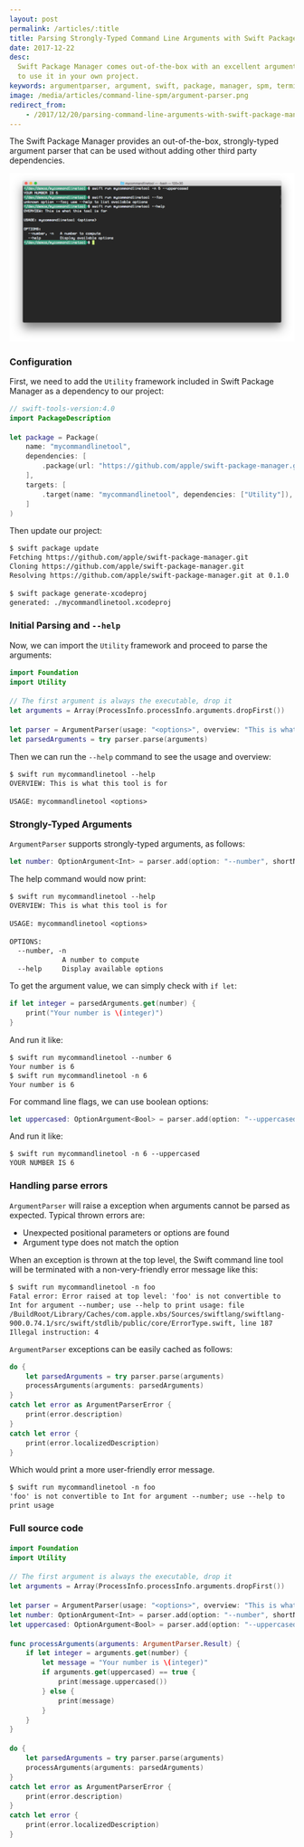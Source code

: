```yaml
---
layout: post
permalink: /articles/:title
title: Parsing Strongly-Typed Command Line Arguments with Swift Package Manager ArgumentParser
date: 2017-12-22
desc:
  Swift Package Manager comes out-of-the-box with an excellent argument parser. Here is how
  to use it in your own project.
keywords: argumentparser, argument, swift, package, manager, spm, terminal, console, command, line, macOS, OSX, Linux
image: /media/articles/command-line-spm/argument-parser.png
redirect_from:
    - /2017/12/20/parsing-command-line-arguments-with-swift-package-manager-argument-parser.html
---
```



The Swift Package Manager provides an out-of-the-box, strongly-typed argument parser
that can be used without adding other third party dependencies.

![Using ArgumentParser](/media/articles/command-line-spm/argument-parser.png)

### Configuration

First, we need to add the `Utility` framework included in Swift Package
Manager as a dependency to our project:

```swift
// swift-tools-version:4.0
import PackageDescription

let package = Package(
    name: "mycommandlinetool",
    dependencies: [
        .package(url: "https://github.com/apple/swift-package-manager.git", from: "0.1.0"),
    ],
    targets: [
        .target(name: "mycommandlinetool", dependencies: ["Utility"]),
    ]
)
```

Then update our project:
```
$ swift package update
Fetching https://github.com/apple/swift-package-manager.git
Cloning https://github.com/apple/swift-package-manager.git
Resolving https://github.com/apple/swift-package-manager.git at 0.1.0

$ swift package generate-xcodeproj
generated: ./mycommandlinetool.xcodeproj
```


### Initial Parsing and `--help`

Now, we can import the `Utility` framework and proceed to parse the arguments:

```swift
import Foundation
import Utility

// The first argument is always the executable, drop it
let arguments = Array(ProcessInfo.processInfo.arguments.dropFirst())

let parser = ArgumentParser(usage: "<options>", overview: "This is what this tool is for")
let parsedArguments = try parser.parse(arguments)
```

Then we can run the `--help` command to see the usage and overview:
```
$ swift run mycommandlinetool --help
OVERVIEW: This is what this tool is for

USAGE: mycommandlinetool <options>
```


### Strongly-Typed Arguments

`ArgumentParser` supports strongly-typed arguments, as follows:

```swift
let number: OptionArgument<Int> = parser.add(option: "--number", shortName: "-n", kind: Int.self, usage: "A number to compute")
```

The help command would now print:

```
$ swift run mycommandlinetool --help
OVERVIEW: This is what this tool is for

USAGE: mycommandlinetool <options>

OPTIONS:
  --number, -n
             A number to compute
  --help     Display available options
```

To get the argument value, we can simply check with `if let`:

```swift
if let integer = parsedArguments.get(number) {
    print("Your number is \(integer)")
}
```

And run it like:
```
$ swift run mycommandlinetool --number 6
Your number is 6
$ swift run mycommandlinetool -n 6
Your number is 6
```

For command line flags, we can use boolean options:
```swift
let uppercased: OptionArgument<Bool> = parser.add(option: "--uppercased", kind: Bool.self)
```

And run it like:
```
$ swift run mycommandlinetool -n 6 --uppercased
YOUR NUMBER IS 6
```


### Handling parse errors

`ArgumentParser` will raise a exception when arguments cannot be parsed as
expected. Typical thrown errors are:

- Unexpected positional parameters or options are found
- Argument type does not match the option

When an exception is thrown at the top level, the Swift command line tool will be
terminated with a non-very-friendly error message like this:

```
$ swift run mycommandlinetool -n foo
Fatal error: Error raised at top level: 'foo' is not convertible to Int for argument --number; use --help to print usage: file /BuildRoot/Library/Caches/com.apple.xbs/Sources/swiftlang/swiftlang-900.0.74.1/src/swift/stdlib/public/core/ErrorType.swift, line 187
Illegal instruction: 4
```

`ArgumentParser` exceptions can be easily cached as follows:

```swift
do {
    let parsedArguments = try parser.parse(arguments)
    processArguments(arguments: parsedArguments)
}
catch let error as ArgumentParserError {
    print(error.description)
}
catch let error {
    print(error.localizedDescription)
}
```

Which would print a more user-friendly error message.

```
$ swift run mycommandlinetool -n foo
'foo' is not convertible to Int for argument --number; use --help to print usage
```


### Full source code

```swift
import Foundation
import Utility

// The first argument is always the executable, drop it
let arguments = Array(ProcessInfo.processInfo.arguments.dropFirst())

let parser = ArgumentParser(usage: "<options>", overview: "This is what this tool is for")
let number: OptionArgument<Int> = parser.add(option: "--number", shortName: "-n", kind: Int.self, usage: "A number to compute")
let uppercased: OptionArgument<Bool> = parser.add(option: "--uppercased", kind: Bool.self)

func processArguments(arguments: ArgumentParser.Result) {
    if let integer = arguments.get(number) {
        let message = "Your number is \(integer)"
        if arguments.get(uppercased) == true {
            print(message.uppercased())
        } else {
            print(message)
        }
    }
}

do {
    let parsedArguments = try parser.parse(arguments)
    processArguments(arguments: parsedArguments)
}
catch let error as ArgumentParserError {
    print(error.description)
}
catch let error {
    print(error.localizedDescription)
}
```
